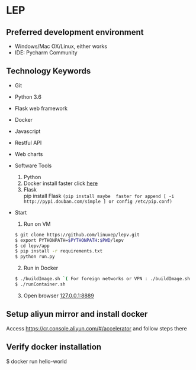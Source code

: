 
# LEP


## Preferred development environment
- Windows/Mac OX/Linux, either works
- IDE: Pycharm Community

## Technology Keywords
- Git
- Python 3.6
- Flask web framework
- Docker
- Javascript
- Restful API
- Web charts

- Software Tools
    1. Python
    2. Docker
        install faster click [here](http://get.daocloud.io/)
    3. Flask  
        pip install Flask `(pip install maybe  faster for append [ -i http://pypi.douban.com/simple ] or config /etc/pip.conf)`
- Start
    1. Run on VM
    ```bash
    $ git clone https://github.com/linuxep/lepv.git
    $ export PYTHONPATH=$PYTHONPATH:$PWD/lepv
    $ cd lepv/app
    $ pip install -r requirements.txt
    $ python run.py
    ```
    2. Run in Docker
    ```bash
    $ ./buildImage.sh `( For foreign networks or VPN : ./buildImage.sh us)`
    $ ./runContainer.sh
    ```
    3. Open browser [127.0.0.1:8889](http://192.168.156.90:8889)

## Setup aliyun mirror and install docker
Access https://cr.console.aliyun.com/#/accelerator and follow steps there

## Verify docker installation
$ docker run hello-world
